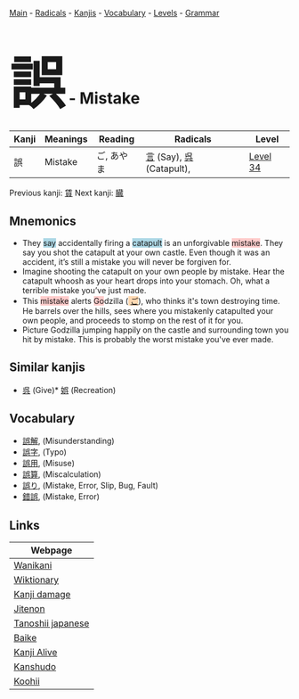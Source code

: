 <style> bigfont {font-size: 100px}</style>
[Main](../README.md) -
[Radicals](../radicals.md) -
[Kanjis](../kanjis.md) -
[Vocabulary](../vocabulary.md) -
[Levels](../levels.md) -
[Grammar](../grammar.md)
# <bigfont> 誤</bigfont> - Mistake 

| Kanji | Meanings | Reading | Radicals | Level |
| --- | --- | --- | --- | --- |
| 誤 | Mistake | ご, あやま | [言](../radicals/言.md) (Say), [呉](../radicals/呉.md) (Catapult),  | [Level 34](../levels/wk_level34.md) |

Previous kanji: [賃](賃.md) Next kanji: [臓](臓.md) 

## Mnemonics
 * They <span style="background-color:#ADD8E6"> say</span> accidentally firing a <span style="background-color:#ADD8E6"> catapult</span> is an unforgivable <span style="background-color:#ffcccb"> mistake</span>. They say you shot the catapult at your own castle. Even though it was an accident, it’s still a mistake you will never be forgiven for.
* Imagine shooting the catapult on your own people by mistake. Hear the catapult whoosh as your heart drops into your stomach. Oh, what a terrible mistake you’ve just made.
* This <span style="background-color:#ffcccb"> mistake</span> alerts <span style="background-color:#ffcccb"> Go</span>dzilla (<span style="background-color:#fed8b1"> [ご](https://jisho.org/search/ご)</span>), who thinks it's town destroying time. He barrels over the hills, sees where you mistakenly catapulted your own people, and proceeds to stomp on the rest of it for you.
* Picture Godzilla jumping happily on the castle and surrounding town you hit by mistake. This is probably the worst mistake you've ever made.


## Similar kanjis
 * [呉](呉.md) (Give)* [娯](娯.md) (Recreation)


## Vocabulary
 * [誤解](../vocabulary/誤.md), (Misunderstanding)
* [誤字](../vocabulary/誤.md), (Typo)
* [誤用](../vocabulary/誤.md), (Misuse)
* [誤算](../vocabulary/誤.md), (Miscalculation)
* [誤り](../vocabulary/誤.md), (Mistake, Error, Slip, Bug, Fault)
* [錯誤](../vocabulary/誤.md), (Mistake, Error)



## Links 

| Webpage |
| --- |
| [Wanikani          ](https://www.wanikani.com/kanji/誤) |
| [Wiktionary        ](https://en.wiktionary.org/wiki/誤) |
| [Kanji damage      ](http://www.kanjidamage.com/kanji/search?utf8=✓&q=誤) |
| [Jitenon           ](https://jitenon.com/kanji/誤) |
| [Tanoshii japanese ](https://www.tanoshiijapanese.com/dictionary/kanji.cfm?k=誤) |
| [Baike             ](https://baike.baidu.com/item/誤) |
| [Kanji Alive       ](https://app.kanjialive.com/誤) |
| [Kanshudo          ](https://www.kanshudo.com/searchmn?q=誤) |
| [Koohii            ](https://kanji.koohii.com/study/kanji/誤) |
